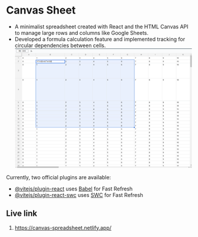 # Canvas Sheet
- A minimalist spreadsheet created with React and the HTML Canvas API to manage large rows and columns like Google Sheets.
- Developed a formula calculation feature and implemented tracking for circular dependencies between cells.
![alt text](<Screenshot 2024-11-07 111012.png>)


Currently, two official plugins are available:

- [@vitejs/plugin-react](https://github.com/vitejs/vite-plugin-react/blob/main/packages/plugin-react/README.md) uses [Babel](https://babeljs.io/) for Fast Refresh
- [@vitejs/plugin-react-swc](https://github.com/vitejs/vite-plugin-react-swc) uses [SWC](https://swc.rs/) for Fast Refresh


## Live link
<!-- 1. https://bitespeed-frontend-task-p7vr.onrender.com -->
1. https://canvas-spreadsheet.netlify.app/
